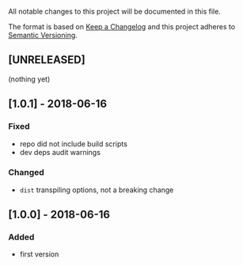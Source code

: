 All notable changes to this project will be documented in this file.

The format is based on [Keep a Changelog](http://keepachangelog.com/en/1.0.0/)
and this project adheres to [Semantic Versioning](http://semver.org/spec/v2.0.0.html).

## [UNRELEASED]
(nothing yet)

## [1.0.1] - 2018-06-16
### Fixed
- repo did not include build scripts
- dev deps audit warnings
### Changed
- `dist` transpiling options, not a breaking change

## [1.0.0] - 2018-06-16
### Added
- first version
